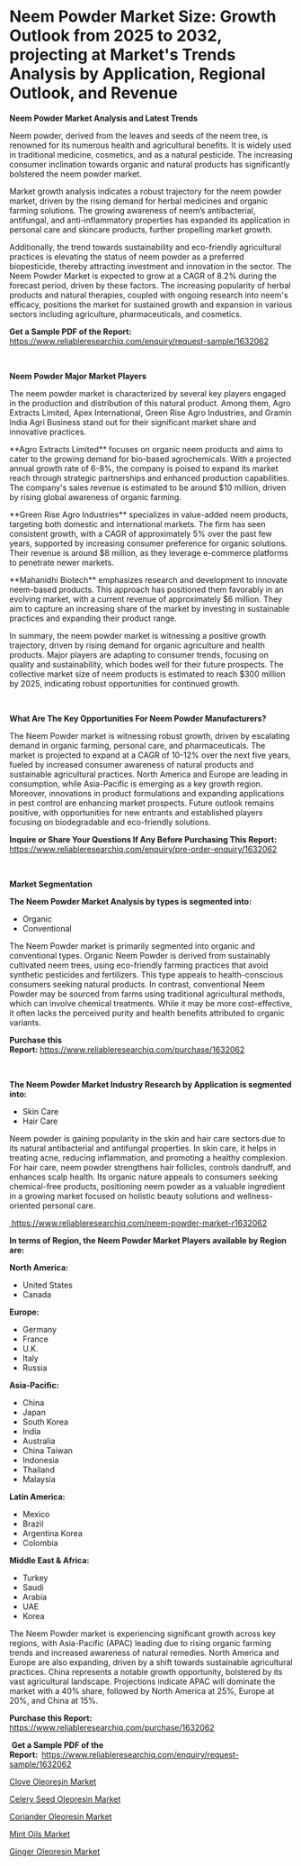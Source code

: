 <p><h1>Neem Powder Market Size: Growth Outlook from 2025 to 2032, projecting at Market's Trends Analysis by Application, Regional Outlook, and Revenue</h1></p><p><strong>Neem Powder Market Analysis and Latest Trends</strong></p>
<p><p>Neem powder, derived from the leaves and seeds of the neem tree, is renowned for its numerous health and agricultural benefits. It is widely used in traditional medicine, cosmetics, and as a natural pesticide. The increasing consumer inclination towards organic and natural products has significantly bolstered the neem powder market.</p><p>Market growth analysis indicates a robust trajectory for the neem powder market, driven by the rising demand for herbal medicines and organic farming solutions. The growing awareness of neem’s antibacterial, antifungal, and anti-inflammatory properties has expanded its application in personal care and skincare products, further propelling market growth.</p><p>Additionally, the trend towards sustainability and eco-friendly agricultural practices is elevating the status of neem powder as a preferred biopesticide, thereby attracting investment and innovation in the sector. The Neem Powder Market is expected to grow at a CAGR of 8.2% during the forecast period, driven by these factors. The increasing popularity of herbal products and natural therapies, coupled with ongoing research into neem's efficacy, positions the market for sustained growth and expansion in various sectors including agriculture, pharmaceuticals, and cosmetics.</p></p>
<p><strong>Get a Sample PDF of the Report:&nbsp;</strong> <a href="https://www.reliableresearchiq.com/enquiry/request-sample/1632062?utm_campaign=1102&utm_medium=2&utm_source=Github&utm_content=ia&utm_term=02042025&utm_id=neem-powder">https://www.reliableresearchiq.com/enquiry/request-sample/1632062</a></p>
<p>&nbsp;</p>
<p><strong>Neem Powder Major Market Players</strong></p>
<p><p>The neem powder market is characterized by several key players engaged in the production and distribution of this natural product. Among them, Agro Extracts Limited, Apex International, Green Rise Agro Industries, and Gramin India Agri Business stand out for their significant market share and innovative practices.</p><p>**Agro Extracts Limited** focuses on organic neem products and aims to cater to the growing demand for bio-based agrochemicals. With a projected annual growth rate of 6-8%, the company is poised to expand its market reach through strategic partnerships and enhanced production capabilities. The company's sales revenue is estimated to be around $10 million, driven by rising global awareness of organic farming.</p><p>**Green Rise Agro Industries** specializes in value-added neem products, targeting both domestic and international markets. The firm has seen consistent growth, with a CAGR of approximately 5% over the past few years, supported by increasing consumer preference for organic solutions. Their revenue is around $8 million, as they leverage e-commerce platforms to penetrate newer markets.</p><p>**Mahanidhi Biotech** emphasizes research and development to innovate neem-based products. This approach has positioned them favorably in an evolving market, with a current revenue of approximately $6 million. They aim to capture an increasing share of the market by investing in sustainable practices and expanding their product range.</p><p>In summary, the neem powder market is witnessing a positive growth trajectory, driven by rising demand for organic agriculture and health products. Major players are adapting to consumer trends, focusing on quality and sustainability, which bodes well for their future prospects. The collective market size of neem products is estimated to reach $300 million by 2025, indicating robust opportunities for continued growth.</p></p>
<p>&nbsp;</p>
<p><strong>What Are The Key Opportunities For Neem Powder Manufacturers?</strong></p>
<p><p>The Neem Powder market is witnessing robust growth, driven by escalating demand in organic farming, personal care, and pharmaceuticals. The market is projected to expand at a CAGR of 10-12% over the next five years, fueled by increased consumer awareness of natural products and sustainable agricultural practices. North America and Europe are leading in consumption, while Asia-Pacific is emerging as a key growth region. Moreover, innovations in product formulations and expanding applications in pest control are enhancing market prospects. Future outlook remains positive, with opportunities for new entrants and established players focusing on biodegradable and eco-friendly solutions.</p></p>
<p><strong>Inquire or Share Your Questions If Any Before Purchasing This Report:</strong> <a href="https://www.reliableresearchiq.com/enquiry/pre-order-enquiry/1632062?utm_campaign=1102&utm_medium=2&utm_source=Github&utm_content=ia&utm_term=02042025&utm_id=neem-powder">https://www.reliableresearchiq.com/enquiry/pre-order-enquiry/1632062</a></p>
<p>&nbsp;</p>
<p><strong>Market Segmentation</strong></p>
<p><strong>The Neem Powder Market Analysis by types is segmented into:</strong></p>
<p><ul><li>Organic</li><li>Conventional</li></ul></p>
<p><p>The Neem Powder market is primarily segmented into organic and conventional types. Organic Neem Powder is derived from sustainably cultivated neem trees, using eco-friendly farming practices that avoid synthetic pesticides and fertilizers. This type appeals to health-conscious consumers seeking natural products. In contrast, conventional Neem Powder may be sourced from farms using traditional agricultural methods, which can involve chemical treatments. While it may be more cost-effective, it often lacks the perceived purity and health benefits attributed to organic variants.</p></p>
<p><strong>Purchase this Report:&nbsp;</strong><a href="https://www.reliableresearchiq.com/purchase/1632062?utm_campaign=1102&utm_medium=2&utm_source=Github&utm_content=ia&utm_term=02042025&utm_id=neem-powder">https://www.reliableresearchiq.com/purchase/1632062</a></p>
<p>&nbsp;</p>
<p><strong>The Neem Powder Market Industry Research by Application is segmented into:</strong></p>
<p><ul><li>Skin Care</li><li>Hair Care</li></ul></p>
<p><p>Neem powder is gaining popularity in the skin and hair care sectors due to its natural antibacterial and antifungal properties. In skin care, it helps in treating acne, reducing inflammation, and promoting a healthy complexion. For hair care, neem powder strengthens hair follicles, controls dandruff, and enhances scalp health. Its organic nature appeals to consumers seeking chemical-free products, positioning neem powder as a valuable ingredient in a growing market focused on holistic beauty solutions and wellness-oriented personal care.</p></p>
<p><a href="https://www.reliableresearchiq.com/neem-powder-market-r1632062?utm_campaign=1102&utm_medium=2&utm_source=Github&utm_content=ia&utm_term=02042025&utm_id=neem-powder">&nbsp;https://www.reliableresearchiq.com/neem-powder-market-r1632062</a></p>
<p><strong>In terms of Region, the Neem Powder Market Players available by Region are:</strong></p>
<p>
    <p> <strong> North America: </strong>
        <ul>
            <li>United States</li>
            <li>Canada</li>
        </ul>
        </p> 
    <p> <strong> Europe: </strong>
        <ul>
            <li>Germany</li>
            <li>France</li>
            <li>U.K.</li>
            <li>Italy</li>
            <li>Russia</li>
        </ul>
        </p> 
    <p> <strong> Asia-Pacific: </strong>
        <ul>
            <li>China</li>
            <li>Japan</li>
            <li>South Korea</li>
            <li>India</li>
            <li>Australia</li>
            <li>China Taiwan</li>
            <li>Indonesia</li>
            <li>Thailand</li>
            <li>Malaysia</li>
        </ul>
        </p> 
    <p> <strong> Latin America: </strong>
        <ul>
            <li>Mexico</li>
            <li>Brazil</li>
            <li>Argentina Korea</li>
            <li>Colombia</li>
        </ul>
        </p> 
    <p> <strong> Middle East & Africa: </strong>
        <ul>
            <li>Turkey</li>
            <li>Saudi</li>
            <li>Arabia</li>
            <li>UAE</li>
            <li>Korea</li>
        </ul>
    </p>
    </p>
<p><p>The Neem Powder market is experiencing significant growth across key regions, with Asia-Pacific (APAC) leading due to rising organic farming trends and increased awareness of natural remedies. North America and Europe are also expanding, driven by a shift towards sustainable agricultural practices. China represents a notable growth opportunity, bolstered by its vast agricultural landscape. Projections indicate APAC will dominate the market with a 40% share, followed by North America at 25%, Europe at 20%, and China at 15%.</p></p>
<p><strong>Purchase this Report: </strong><a href="https://www.reliableresearchiq.com/purchase/1632062?utm_campaign=1102&utm_medium=2&utm_source=Github&utm_content=ia&utm_term=02042025&utm_id=neem-powder">https://www.reliableresearchiq.com/purchase/1632062</a></p>
<p>&nbsp;<strong>Get a Sample PDF of the Report:&nbsp;&nbsp;</strong><a href="https://www.reliableresearchiq.com/enquiry/request-sample/1632062?utm_campaign=1102&utm_medium=2&utm_source=Github&utm_content=ia&utm_term=02042025&utm_id=neem-powder">https://www.reliableresearchiq.com/enquiry/request-sample/1632062</a></p>
<p><strong></strong></p>
<p><p><a href="https://github.com/akitamegge65/Market-Research-Report-List-1/blob/main/clove-oleoresin-market.md?utm_campaign=1102&utm_medium=2&utm_source=Github&utm_content=ia&utm_term=02042025&utm_id=neem-powder">Clove Oleoresin Market</a></p><p><a href="https://github.com/gummaarmel83/Market-Research-Report-List-1/blob/main/celery-seed-oleoresin-market.md?utm_campaign=1102&utm_medium=2&utm_source=Github&utm_content=ia&utm_term=02042025&utm_id=neem-powder">Celery Seed Oleoresin Market</a></p><p><a href="https://github.com/benasjuettk3/Market-Research-Report-List-1/blob/main/coriander-oleoresin-market.md?utm_campaign=1102&utm_medium=2&utm_source=Github&utm_content=ia&utm_term=02042025&utm_id=neem-powder">Coriander Oleoresin Market</a></p><p><a href="https://github.com/ardgenoud/Market-Research-Report-List-1/blob/main/mint-oils-market.md?utm_campaign=1102&utm_medium=2&utm_source=Github&utm_content=ia&utm_term=02042025&utm_id=neem-powder">Mint Oils Market</a></p><p><a href="https://github.com/gauldvikerm6/Market-Research-Report-List-1/blob/main/ginger-oleoresin-market.md?utm_campaign=1102&utm_medium=2&utm_source=Github&utm_content=ia&utm_term=02042025&utm_id=neem-powder">Ginger Oleoresin Market</a></p></p>